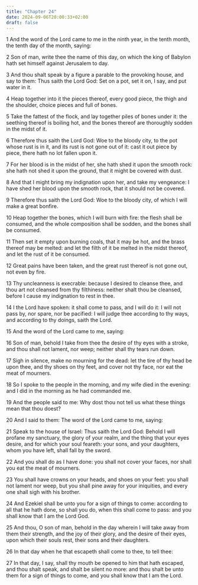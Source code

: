 ```yaml
---
title: "Chapter 24"
date: 2024-09-06T20:00:33+02:00
draft: false
---
```



1 And the word of the Lord came to me in the ninth year, in the tenth month, the tenth day of the month, saying:

2 Son of man, write thee the name of this day, on which the king of Babylon hath set himself against Jerusalem to day.

3 And thou shalt speak by a figure a parable to the provoking house, and say to them: Thus saith the Lord God: Set on a pot, set it on, I say, and put water in it.

4 Heap together into it the pieces thereof, every good piece, the thigh and the shoulder, choice pieces and full of bones.

5 Take the fattest of the flock, and lay together piles of bones under it: the seething thereof is boiling hot, and the bones thereof are thoroughly sodden in the midst of it.

6 Therefore thus saith the Lord God: Woe to the bloody city, to the pot whose rust is in it, and its rust is not gone out of it: cast it out piece by piece, there hath no lot fallen upon it.

7 For her blood is in the midst of her, she hath shed it upon the smooth rock: she hath not shed it upon the ground, that it might be covered with dust.

8 And that I might bring my indignation upon her, and take my vengeance: I have shed her blood upon the smooth rock, that it should not be covered.

9 Therefore thus saith the Lord God: Woe to the bloody city, of which I will make a great bonfire.

10 Heap together the bones, which I will burn with fire: the flesh shall be consumed, and the whole composition shall be sodden, and the bones shall be consumed.

11 Then set it empty upon burning coals, that it may be hot, and the brass thereof may be melted: and let the filth of it be melted in the midst thereof, and let the rust of it be consumed.

12 Great pains have been taken, and the great rust thereof is not gone out, not even by fire.

13 Thy uncleanness is execrable: because I desired to cleanse thee, and thou art not cleansed from thy filthiness: neither shalt thou be cleansed, before I cause my indignation to rest in thee.

14 I the Lord have spoken: it shall come to pass, and I will do it: I will not pass by, nor spare, nor be pacified: I will judge thee according to thy ways, and according to thy doings, saith the Lord.

15 And the word of the Lord came to me, saying:

16 Son of man, behold I take from thee the desire of thy eyes with a stroke, and thou shall not lament, nor weep; neither shall thy tears run down.

17 Sigh in silence, make no mourning for the dead: let the tire of thy head be upon thee, and thy shoes on thy feet, and cover not thy face, nor eat the meat of mourners.

18 So I spoke to the people in the morning, and my wife died in the evening: and I did in the morning as he had commanded me.

19 And the people said to me: Why dost thou not tell us what these things mean that thou doest?

20 And I said to them: The word of the Lord came to me, saying:

21 Speak to the house of Israel: Thus saith the Lord God: Behold I will profane my sanctuary, the glory of your realm, and the thing that your eyes desire, and for which your soul feareth: your sons, and your daughters, whom you have left, shall fall by the sword.

22 And you shall do as I have done: you shall not cover your faces, nor shall you eat the meat of mourners.

23 You shall have crowns on your heads, and shoes on your feet: you shall not lament nor weep, but you shall pine away for your iniquities, and every one shall sigh with his brother.

24 And Ezekiel shall be unto you for a sign of things to come: according to all that he hath done, so shall you do, when this shall come to pass: and you shall know that I am the Lord God.

25 And thou, O son of man, behold in the day wherein I will take away from them their strength, and the joy of their glory, and the desire of their eyes, upon which their souls rest, their sons and their daughters.

26 In that day when he that escapeth shall come to thee, to tell thee:

27 In that day, I say, shall thy mouth be opened to him that hath escaped, and thou shalt speak, and shalt be silent no more: and thou shalt be unto them for a sign of things to come, and you shall know that I am the Lord.

